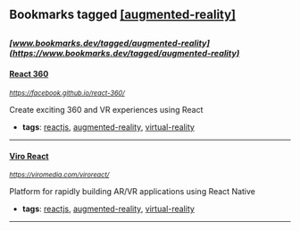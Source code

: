 ## Bookmarks tagged [[augmented-reality]](https://www.bookmarks.dev/search?q=[augmented-reality])

_<sup><sup>[www.bookmarks.dev/tagged/augmented-reality](https://www.bookmarks.dev/tagged/augmented-reality)</sup></sup>_
---
#### [React 360](https://facebook.github.io/react-360/)
_<sup>https://facebook.github.io/react-360/</sup>_

Create exciting 360 and VR experiences using React
* **tags**: [reactjs](../tagged/reactjs.md), [augmented-reality](../tagged/augmented-reality.md), [virtual-reality](../tagged/virtual-reality.md)
---
#### [Viro React](https://viromedia.com/viroreact/)
_<sup>https://viromedia.com/viroreact/</sup>_

Platform for rapidly building AR/VR applications using React Native
* **tags**: [reactjs](../tagged/reactjs.md), [augmented-reality](../tagged/augmented-reality.md), [virtual-reality](../tagged/virtual-reality.md)
---

